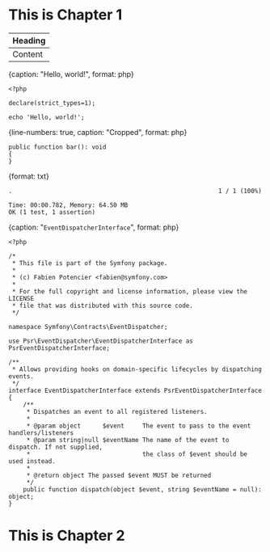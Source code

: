 # This is Chapter 1

| Heading |
| ------- |
| Content |

{caption: "Hello, world!", format: php}
```
<?php

declare(strict_types=1);

echo 'Hello, world!';
```

{line-numbers: true, caption: "Cropped", format: php}
```
public function bar(): void
{
}
```

{format: txt}
```
.                                                         1 / 1 (100%)

Time: 00:00.782, Memory: 64.50 MB
OK (1 test, 1 assertion)
```

{caption: "`EventDispatcherInterface`", format: php}
```
<?php

/*
 * This file is part of the Symfony package.
 *
 * (c) Fabien Potencier <fabien@symfony.com>
 *
 * For the full copyright and license information, please view the LICENSE
 * file that was distributed with this source code.
 */

namespace Symfony\Contracts\EventDispatcher;

use Psr\EventDispatcher\EventDispatcherInterface as PsrEventDispatcherInterface;

/**
 * Allows providing hooks on domain-specific lifecycles by dispatching events.
 */
interface EventDispatcherInterface extends PsrEventDispatcherInterface
{
    /**
     * Dispatches an event to all registered listeners.
     *
     * @param object      $event     The event to pass to the event handlers/listeners
     * @param string|null $eventName The name of the event to dispatch. If not supplied,
     *                               the class of $event should be used instead.
     *
     * @return object The passed $event MUST be returned
     */
    public function dispatch(object $event, string $eventName = null): object;
}
```

# This is Chapter 2
